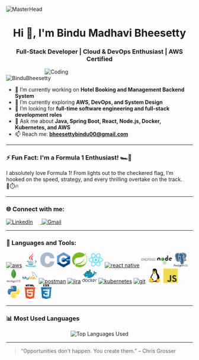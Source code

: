 <!-- Header Banner -->
![MasterHead](http://propulsive.in/assets/img/service-icon/web.gif)

<h1 align="center">Hi 👋, I'm Bindu Madhavi Bheesetty</h1>
<h3 align="center">Full-Stack Developer | Cloud & DevOps Enthusiast | AWS Certified </h3>

<!-- Coding GIF -->
<img align="right" alt="Coding" width="400" src="https://media1.giphy.com/media/v1.Y2lkPTc5MGI3NjExOHF5cXp0MDdnNmg4bHR4d3NuaXZmZnVkNGozbndhODM1c2Z2N2NvMCZlcD12MV9pbnRlcm5hbF9naWZfYnlfaWQmY3Q9Zw/RbDKaczqWovIugyJmW/giphy.gif">

<p align="left">
  <img src="https://komarev.com/ghpvc/?username=BinduBheesetty&label=Profile%20views&color=0e75b6&style=flat" alt="BinduBheesetty" />
</p>

- 🔭 I’m currently working on **Hotel Booking and Management Backend System**  
- 🌱 I’m currently exploring **AWS, DevOps, and System Design**  
- 🤝 I’m looking for **full-time software engineering and full-stack development roles**  
- 💬 Ask me about **Java, Spring Boot, React, Node.js, Docker, Kubernetes, and AWS**  
- 📫 Reach me: **bheesettybindu00@gmail.com**  
---

### ⚡ Fun Fact: I'm a Formula 1 Enthusiast! 🏎️🏁  
I absolutely love Formula 1! From lights out to the checkered flag, I’m hooked on the speed, strategy, and every thrilling overtake on the track.  
🚥⏱️🔥

---

### 🌐 Connect with me:
<p align="left">
  <a href="https://www.linkedin.com/in/bbheesetty/" target="_blank">
    <img src="https://raw.githubusercontent.com/rahuldkjain/github-profile-readme-generator/master/src/images/icons/Social/linked-in-alt.svg" alt="LinkedIn" height="40" width="40" style="margin-right: 20px;" />
  </a>
  <a href="mailto:bheesettybindu00@gmail.com" target="_blank">
    <img src="https://img.icons8.com/fluency/48/gmail-new.png" alt="Gmail" height="40" width="40" style="margin-right: 20px;" />
  </a>
</p>

---

### 🧰 Languages and Tools:
<p align="left">
  <a href="https://aws.amazon.com" target="_blank"><img src="https://www.vectorlogo.zone/logos/amazon_aws/amazon_aws-icon.svg" width="40" height="40" alt="aws"/></a>
  <a href="https://www.java.com" target="_blank"><img src="https://raw.githubusercontent.com/devicons/devicon/master/icons/java/java-original.svg" width="40" height="40" alt="java"/></a>
  <a href="https://www.cprogramming.com/" target="_blank"><img src="https://raw.githubusercontent.com/devicons/devicon/master/icons/c/c-original.svg" width="40" height="40" alt="c"/></a>
  <a href="https://cplusplus.com/" target="_blank"><img src="https://raw.githubusercontent.com/devicons/devicon/master/icons/cplusplus/cplusplus-original.svg" width="40" height="40" alt="c++"/></a>
  <a href="https://spring.io/projects/spring-boot" target="_blank"><img src="https://raw.githubusercontent.com/devicons/devicon/master/icons/spring/spring-original.svg" width="40" height="40" alt="spring"/></a>
  <a href="https://reactjs.org/" target="_blank"><img src="https://raw.githubusercontent.com/devicons/devicon/master/icons/react/react-original.svg" width="40" height="40" alt="react"/></a>
  <a href="https://reactnative.dev/" target="_blank"><img src="https://reactnative.dev/img/header_logo.svg" width="40" height="40" alt="react native"/></a>
  <a href="https://expressjs.com/" target="_blank"><img src="https://raw.githubusercontent.com/devicons/devicon/master/icons/express/express-original-wordmark.svg" width="40" height="40" alt="express.js"/></a>
  <a href="https://nodejs.org" target="_blank"><img src="https://raw.githubusercontent.com/devicons/devicon/master/icons/nodejs/nodejs-original-wordmark.svg" width="40" height="40" alt="nodejs"/></a>
  <a href="https://www.postgresql.org/" target="_blank"><img src="https://raw.githubusercontent.com/devicons/devicon/master/icons/postgresql/postgresql-original-wordmark.svg" width="40" height="40" alt="postgresql"/></a>
  <a href="https://www.mongodb.com/" target="_blank"><img src="https://raw.githubusercontent.com/devicons/devicon/master/icons/mongodb/mongodb-original-wordmark.svg" width="40" height="40" alt="mongodb"/></a>
  <a href="https://www.mysql.com/" target="_blank"><img src="https://raw.githubusercontent.com/devicons/devicon/master/icons/mysql/mysql-original-wordmark.svg" width="40" height="40" alt="mysql"/></a>
  <a href="https://www.postman.com/" target="_blank"><img src="https://www.vectorlogo.zone/logos/getpostman/getpostman-icon.svg" width="40" height="40" alt="postman"/></a>
  <a href="https://www.atlassian.com/software/jira" target="_blank"><img src="https://cdn.worldvectorlogo.com/logos/jira-1.svg" width="40" height="40" alt="jira"/></a>
  <a href="https://www.docker.com/" target="_blank"><img src="https://raw.githubusercontent.com/devicons/devicon/master/icons/docker/docker-original-wordmark.svg" width="40" height="40" alt="docker"/></a>
  <a href="https://kubernetes.io/" target="_blank"><img src="https://www.vectorlogo.zone/logos/kubernetes/kubernetes-icon.svg" width="40" height="40" alt="kubernetes"/></a>
  <a href="https://git-scm.com/" target="_blank"><img src="https://www.vectorlogo.zone/logos/git-scm/git-scm-icon.svg" width="40" height="40" alt="git"/></a>
  <a href="https://www.linux.org/" target="_blank"><img src="https://raw.githubusercontent.com/devicons/devicon/master/icons/linux/linux-original.svg" width="40" height="40" alt="linux"/></a>
  <a href="https://developer.mozilla.org/en-US/docs/Web/JavaScript" target="_blank"><img src="https://raw.githubusercontent.com/devicons/devicon/master/icons/javascript/javascript-original.svg" width="40" height="40" alt="javascript"/></a>
  <a href="https://www.python.org" target="_blank"><img src="https://raw.githubusercontent.com/devicons/devicon/master/icons/python/python-original.svg" width="40" height="40" alt="python"/></a>
  <a href="https://www.w3.org/html/" target="_blank"><img src="https://raw.githubusercontent.com/devicons/devicon/master/icons/html5/html5-original-wordmark.svg" width="40" height="40" alt="html5"/></a>
  <a href="https://www.w3schools.com/css/" target="_blank"><img src="https://raw.githubusercontent.com/devicons/devicon/master/icons/css3/css3-original-wordmark.svg" width="40" height="40" alt="css3"/></a>
</p>

---

### 📊 Most Used Languages
<p align="center">
  <img src="https://github-readme-stats.vercel.app/api/top-langs/?username=BinduBheesetty&layout=compact&theme=default" alt="Top Languages Used" />
</p>

---

> “Opportunities don't happen. You create them.” – Chris Grosser
